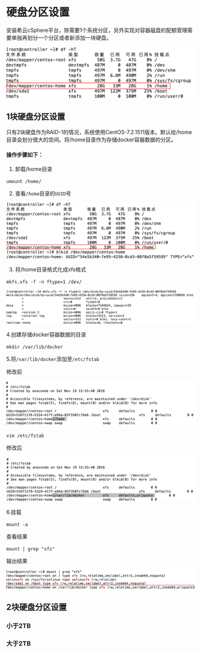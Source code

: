 # 硬盘分区设置

安装希云cSphere平台，除需要1个系统分区，另外实现对容器磁盘的配额管理需要单独再划分一个分区或者新添加一块硬盘。

![查看磁盘分区](./dfht.jpeg)
## 1块硬盘分区设置

只有2块硬盘作为RAID-1的情况，系统使用CentOS-7.2.1511版本。默认给/home目录会划分很大的空间。将/home目录作为存储docker容器数据的分区。

#### 操作步骤如下：

1. 卸载/home目录

`umount /home/`

2. 查看`/home`目录的`UUID`号

![UUID](./uuid.jpeg)

3. 将/home目录格式化成xfs格式

`mkfs.xfs -f -n ftype=1 /dev/`

![格式化结果](./mkfs-xfs.jpeg)

4.创建存储docker容器数据的目录

`mkdir /var/lib/docker`

5.将`/var/lib/docker`添加至`/etc/fstab`

修改前

![修改前](./pre-edit.jpeg)

`vim /etc/fstab`

修改后

![修改后](./hou-edit.jpeg)

6.挂载

`mount -a`

查看结果

`mount | grep "xfs"`

输出结果

![输出结果](./mount.jpeg)

## 2块硬盘分区设置

### 小于2TB

### 大于2TB
